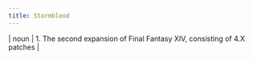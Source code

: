 ```yaml
---
title: Stormblood
---
```

| noun | 1.  	The second expansion of Final Fantasy XIV, consisting of 4.X patches	|
